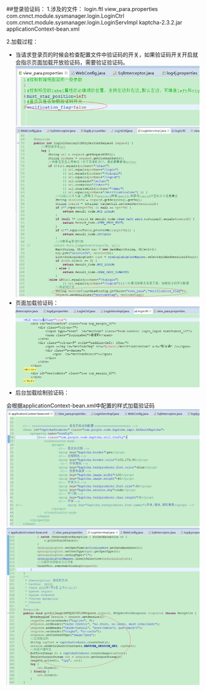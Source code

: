 ##登录验证码：
1.涉及的文件：
 login.ftl
 view_para.properties
 com.cnnct.module.sysmanager.login.LoginCtrl
 com.cnnct.module.sysmanager.login.LoginServImpl
 kaptcha-2.3.2.jar
 applicationContext-bean.xml

2.加载过程：
* 当请求登录页的时候会检查配置文件中验证码的开关，如果验证码开关开启就会指示页面加载开放验证码，需要验证验证码。
![](/assets/vercode_3.png)
![](/assets/vercode_1.png)
* 页面加载验证码：
![](/assets/vercode2.png)
* 后台加载绘制验证码：

会根据applicationContext-bean.xml中配置的样式加载验证码
![](/assets/vercode_4.png)
![](/assets/vercode_5.png)